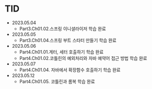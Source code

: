 # TID

- 2023.05.04
    - Part3.Ch01.02.스프링 이니셜라이저 학습 완료
- 2023.05.05
    - Part3.Ch01.04.스프링 부트 스타터 만들기 학습 완료
- 2023.05.06
    - Part4.Ch01.01.게터, 세터 호출하기 학습 완료
    - Part4.Ch01.02.코틀린의 예외처리와 자바 예약어 접근 방법 학습 완료
- 2023.05.07
    - Part4.Ch01.04. 자바에서 확장함수 호출하기 학습 완료
- 2023.05.12
    - Part4.Ch01.05. 코틀린과 롬복 학습 완료
  
